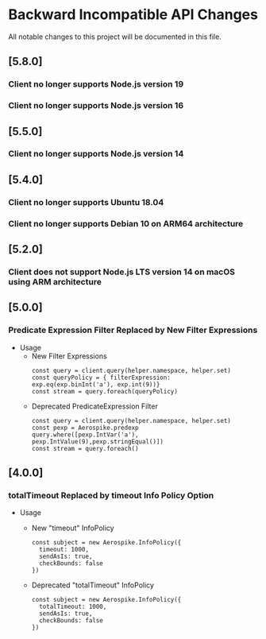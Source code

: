 # Backward Incompatible API Changes

All notable changes to this project will be documented in this file.
## [5.8.0]

### Client no longer supports Node.js version 19
### Client no longer supports Node.js version 16

## [5.5.0]

### Client no longer supports Node.js version 14

## [5.4.0]

### Client no longer supports Ubuntu 18.04
### Client no longer supports Debian 10 on ARM64 architecture

## [5.2.0]

### Client does not support Node.js LTS version 14 on macOS using ARM architecture

## [5.0.0]

### Predicate Expression Filter Replaced by New Filter Expressions
* Usage
  * New Filter Expressions
    ```
    const query = client.query(helper.namespace, helper.set)
    const queryPolicy = { filterExpression:  exp.eq(exp.binInt('a'), exp.int(9))}
    const stream = query.foreach(queryPolicy)
    ```
  * Deprecated PredicateExpression Filter
    ```
    const query = client.query(helper.namespace, helper.set)
    const pexp = Aerospike.predexp
    query.where([pexp.IntVar('a'), pexp.IntValue(9),pexp.stringEqual()])
    const stream = query.foreach()
    ```

## [4.0.0]

### totalTimeout Replaced by timeout Info Policy Option
* Usage
  * New "timeout" InfoPolicy

        const subject = new Aerospike.InfoPolicy({
          timeout: 1000,
          sendAsIs: true,
          checkBounds: false
        })

  * Deprecated "totalTimeout" InfoPolicy

        const subject = new Aerospike.InfoPolicy({
          totalTimeout: 1000,
          sendAsIs: true,
          checkBounds: false
        })
